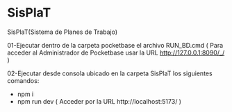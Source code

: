 # SisPlaT
SisPlaT(Sistema de Planes de Trabajo)

01-Ejecutar dentro de la carpeta pocketbase el archivo RUN_BD.cmd
  ( Para acceder al Administrador de Pocketbase usar la URL http://127.0.0.1:8090/_/ )
  
02-Ejecutar desde consola ubicado en la carpeta SisPlaT los siguientes comandos:
  - npm i
  - npm run dev
  ( Acceder por la URL http://localhost:5173/ )

